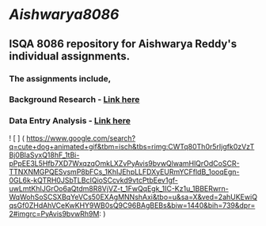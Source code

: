 # **_Aishwarya8086_**
## **ISQA 8086 repository for Aishwarya Reddy's individual assignments.**
### **The assignments include,**
### Background Research - [**Link here**]()
### Data Entry Analysis - [**Link here**]()
! [ ] ( https://www.google.com/search?q=cute+dog+animated+gif&tbm=isch&tbs=rimg:CWTq80Th0r5rIjgfk0zVzTBj0BIaSyxQ18hF_1tBi-pPpEE3L5Hfb7XD7WxqzqOmkLXZvPyAvis9bvwQlwamHlQrOdCoSCR-TTNXNMGPQESvsmP8bFCs_1KhIJEhpLLFDXyEURmYCFfldB_1ooqEgn-0GL6k-kQTRH0JSbTLBcIQioSCcvkd9vtcPtbEev1gf-uwLmtKhIJGrOo6aQtdm8R8VjVZ-t_1FwQqEgk_1IC-Kz1u_1BBERwrn-WqWohSoSCSXBqYeVCs50EXAgMNNshAxi&tbo=u&sa=X&ved=2ahUKEwiQqsGf0ZHdAhVCeKwKHY9WB0sQ9C96BAgBEBs&biw=1440&bih=739&dpr=2#imgrc=PyAvis9bvwRh9M: )

